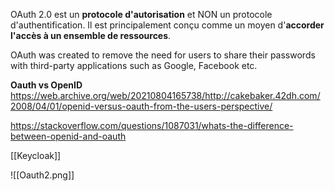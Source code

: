 OAuth 2.0 est un **protocole d'autorisation** et NON un protocole d'authentification. Il est principalement conçu comme un moyen d'**accorder l'accès à un ensemble de ressources**.

OAuth was created to remove the need for users to share their passwords with third-party applications such as Google, Facebook etc.

**Oauth vs OpenID**
https://web.archive.org/web/20210804165738/http://cakebaker.42dh.com/2008/04/01/openid-versus-oauth-from-the-users-perspective/


https://stackoverflow.com/questions/1087031/whats-the-difference-between-openid-and-oauth

[[Keycloak]]


![[Oauth2.png]]